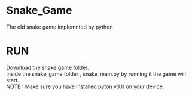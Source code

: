 # Snake_Game
The old snake game implemnted by python 

# RUN
Download the snake game folder.<br/>
inside the snake_game folder , snake_main.py by running it the game will start.<br/>
NOTE : Make sure you have installed pyton v3.0 on your device.<br/>

